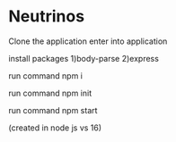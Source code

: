 # Neutrinos 
Clone the application
enter into application

install packages 
1)body-parse
2)express

run command npm i 

run command npm init 

run command npm start 

(created in node js vs 16)
